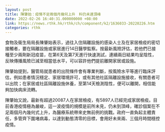 ```yaml
---
layout: post
title: 陳肇始：疫情不足兩個月幾何上升　料仍未達頂峰
date: 2022-02-26 16:40:31.000000000 +08:00
link: https://news.rthk.hk/rthk/ch/component/k2/1636033-20220226.htm
categories: rthk
---
```


食物及衞生局局長陳肇始表示，過往入住隔離設施的感染人士及在家居檢疫的密切接觸者，要在隔離設施或家居進行14日醫學監察。按最新風險評估，若他們已接種至少兩劑新冠疫苗，在第6天及第7天進行快速測試，連續兩日結果均呈陰性，反映傳播風險已減至相當低水平，可以容許他們提前離開家居或設施。

陳肇始提到，醫管局就患者的出院條件會有專業判斷，按風險水平等進行臨床評估，例如患者情況穩定、家居環境許可，或有其他社區隔離設施接收，有關患者可以出院；在家居或社區隔離設施休養，至第14天檢測陰性，便可以離開，相信能夠加快病床流轉。

陳肇始又說，最新有超過20087人在家居檢疫，有5897人已經完成家居檢疫。目前香港疫情極為嚴峻，這一波疫情的規模是前所未見，仍未到頂峰，確診個案在不足兩個月內幾何式上升，為醫療系統帶來史無前例的挑戰。政府一直負起主體責任，多管齊下圍堵病毒，以達到動態清零的目標，會用好未來兩、三個月時間穩控疫情。
